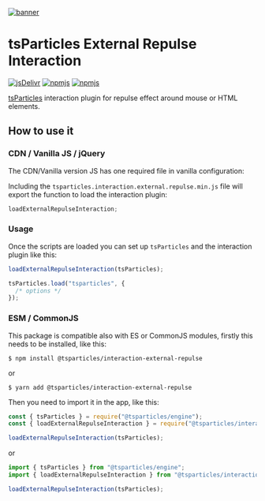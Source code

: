 [![banner](https://particles.js.org/images/banner2.png)](https://particles.js.org)

# tsParticles External Repulse Interaction

[![jsDelivr](https://data.jsdelivr.com/v1/package/npm/@tsparticles/interaction-external-repulse/badge)](https://www.jsdelivr.com/package/npm/@tsparticles/interaction-external-repulse)
[![npmjs](https://badge.fury.io/js/@tsparticles/interaction-external-repulse.svg)](https://www.npmjs.com/package/@tsparticles/interaction-external-repulse)
[![npmjs](https://img.shields.io/npm/dt/@tsparticles/interaction-external-repulse)](https://www.npmjs.com/package/@tsparticles/interaction-external-repulse)

[tsParticles](https://github.com/matteobruni/tsparticles) interaction plugin for repulse effect around mouse or HTML
elements.

## How to use it

### CDN / Vanilla JS / jQuery

The CDN/Vanilla version JS has one required file in vanilla configuration:

Including the `tsparticles.interaction.external.repulse.min.js` file will export the function to load the interaction
plugin:

```javascript
loadExternalRepulseInteraction;
```

### Usage

Once the scripts are loaded you can set up `tsParticles` and the interaction plugin like this:

```javascript
loadExternalRepulseInteraction(tsParticles);

tsParticles.load("tsparticles", {
  /* options */
});
```

### ESM / CommonJS

This package is compatible also with ES or CommonJS modules, firstly this needs to be installed, like this:

```shell
$ npm install @tsparticles/interaction-external-repulse
```

or

```shell
$ yarn add @tsparticles/interaction-external-repulse
```

Then you need to import it in the app, like this:

```javascript
const { tsParticles } = require("@tsparticles/engine");
const { loadExternalRepulseInteraction } = require("@tsparticles/interaction-external-repulse");

loadExternalRepulseInteraction(tsParticles);
```

or

```javascript
import { tsParticles } from "@tsparticles/engine";
import { loadExternalRepulseInteraction } from "@tsparticles/interaction-external-repulse";

loadExternalRepulseInteraction(tsParticles);
```
